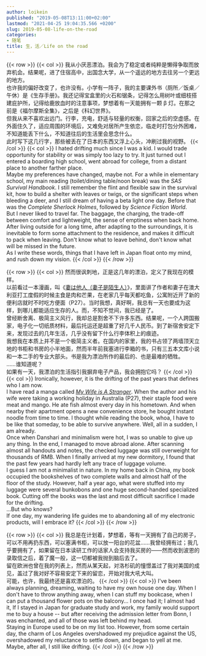 ```yaml
---
author: loikein
published: "2019-05-08T13:11:00+02:00"
lastmod: "2021-04-25 19:04:35.566 +0200"
slug: 2019-05-08-life-on-the-road
categories:
- 随笔
title: 生，活／Life on the road
---
```

{{< row >}}
{{< col >}}
我从小厌恶漂泊。我会为了稳定或者纯粹是懒得争取而放弃机会。结果呢，进了住宿高中，出国念大学，从一个遥远的地方去往另一个更远的地方。  
也许我的偏好改变了，也许没有。小学有一阵子，我的主要课外书（厕所／饭桌／午休）是《生存手册》。我还记得宝盒里的火石和锯条，记得怎么用树叶或细枝搭建庇护所，记得给鹿放血时的注意事项，梦想着有一天能拥有一颗 β 灯。在那之前是《福尔摩斯全集》，之后是《科幻世界》。  
但我从来不喜欢出远门。行李，充电，舒适与轻量的权衡，回家之后的空虚感。在外面住久了，适应周围的环境后，又难免对居所产生依恋，临走时打包分外困难，不知道能丢下什么，不知道往后的生活里会思念什么。  
此时写下这几行字，那些被丢在了日本的东西又浮上心头，冲刷过我的视野。
{{< /col >}}
{{< col >}}
I hated drifting much since I was a kid. I would trade opportunity for
stability or was simply too lazy to try. It just turned out I entered a
boarding high school, went abroad for college, from a distant place to
another farther place.  
Maybe my preferences have changed, maybe not. For a while in elementary
school, my main reading (toilet/dining table/noon break) was the *SAS
Survival Handbook*. I still remember the flint and flexible saw in the
survival kit, how to build a shelter with leaves or twigs, or the
significant steps when bleeding a deer, and I still dream of having a
beta light one day. Before that was the *Complete Sherlock Holmes*,
followed by *Science Fiction World*.  
But I never liked to travel far. The baggage, the charging, the
trade-off between comfort and lightweight, the sense of emptiness when
back home. After living outside for a long time, after adapting to the
surroundings, it is inevitable to form some attachment to the residence,
and makes it difficult to pack when leaving. Don't know what to leave
behind, don't know what will be missed in the future.  
As I write these words, things that I have left in Japan float onto my
mind, and rush down my vision.
{{< /col >}}
{{< /row >}}

{{< row >}}
{{< col >}}
然而很讽刺地，正是这几年的漂泊，定义了我现在的模样。  
以前看过一本漫画，叫《[妻は他人（妻子是陌生人）](https://www.amazon.co.jp/dp/B07739GRF7)》，里面讲了作者和妻子在澳大利亚打工度假的时候主食是肉和芒果，在老家几乎每天都吃鱼，公寓附近开了新的便利店就时不时吃方便面（P27）。当时我想，真好啊，我总有一天也要成为这样，到哪儿都能适应生存的人。而，不知不觉间，我已经是了。  
曾经断舍离、极简主义风行，我却总是割舍不下许多东西。结果呢，一个人跨国搬家，电子化一切纸质材料，最后托运还是超重了好几千人民币。到了新宿舍安定下来，发现过去的几年生活，几乎没有留下什么行李体积上的痕迹。  
我想我在本质上并不是一个极简主义者。在国内的家里，我的书占领了两墙顶天立地的书柜和书房的小半地面，然而半年前我塞进行李箱的书，只有三五本文库小说和一本二手的专业大部头。书是我为漂泊所作的最后的、也是最难的牺牲。  
……谁知道呢？  
如果有一天，我漂泊的生活指引我摒弃电子产品，我会拥抱它吗？
{{< /col >}}
{{< col >}}
Ironically, however, it is the drifting of the past years that defines
who I am now.  
I have read a manga called *[My Wife is A
Stranger](https://www.amazon.co.jp/dp/B07739GRF7)*. When the
author and his wife were taking a working holiday in Australia (P27), their
staple food were meat and mango. He ate fish almost every day in his
hometown. And when nearby their apartment opens a new convenience store,
he bought instant noodle from time to time. I thought while reading the
book, whoa, I have to be like that someday, to be able to survive
anywhere. Well, all in a sudden, I am already.  
Once when Danshari and minimalism were hot, I was so unable to give up
any thing. In the end, I managed to move abroad alone. After scanning
almost all handouts and notes, the checked luggage was still overweight
for thousands of RMB. When I finally arrived at my new dormitory, I
found that the past few years had hardly left any trace of luggage
volume.  
I guess I am not a minimalist in nature. In my home back in China, my
book occupied the bookshelves of two complete walls and almost half of
the floor of the study. However, half a year ago, what were stuffed into
my luggage were several bunkobons and one huge second-handed specialized
book. Cutting off the books was the last and most difficult sacrifice I
made for the drifting.  
…But who knows?  
If one day, my wandering life guides me to abandoning all of my
electronic products, will I embrace it?
{{< /col >}}
{{< /row >}}

{{< row >}}
{{< col >}}
我总是在计划着，梦想着，等有一天拥有了自己的房子，可以不用再扔东西，可以塞满书柜，可以放一阳台的花盆……我曾经拥有过；我几乎要拥有了，如果留在日本读研工作的话家人会支持我买房的——然而收到波恩的录取信之后，着了魔一般，这一切都被我抛到脑后去了。  
留在欧洲也曾在我的列表上，然而从某天起，对洛杉矶的憧憬盖过了我对美国的成见，盖过了我对好不容易安定下来的留恋，开始对我大吼大叫。  
可能，也许，我最终还是喜欢漂泊的。
{{< /col >}}
{{< col >}}
I've been always planning, dreaming, waiting to have my own house one
day. When I don't have to throw anything away, when I can stuff my
bookcase, when I can put a thousand flower pots on the balcony... I once
had it; I almost had it, If I stayed in Japan for graduate study and
work, my family would support me to buy a house -- but after receiving
the admission letter from Bonn, I was enchanted, and all of those was
left behind my head.  
Staying in Europe used to be on my list too. However, from some certain
day, the charm of Los Angeles overshadowed my prejudice against the US,
overshadowed my reluctance to settle down, and began to yell at me.  
Maybe, after all, I still like drifting.
{{< /col >}}
{{< /row >}}

